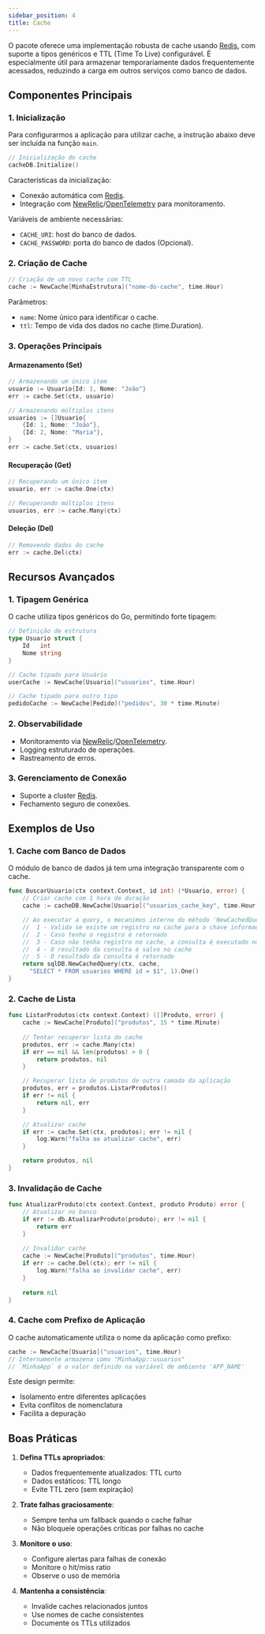 ```yaml
---
sidebar_position: 4
title: Cache
---
```


O pacote oferece uma implementação robusta de cache usando [Redis](https://redis.io), com suporte a tipos genéricos e TTL (Time To Live) configurável. É especialmente útil para armazenar temporariamente dados frequentemente acessados, reduzindo a carga em outros serviços como banco de dados.

## Componentes Principais

### 1. Inicialização

Para configurarmos a aplicação para utilizar cache, a instrução abaixo deve ser incluída na função `main`.

``` go showLineNumbers
// Inicialização do cache
cacheDB.Initialize()
```

Características da inicialização:
- Conexão automática com [Redis](https://redis.io).
- Integração com [NewRelic](https://newrelic.com/)/[OpenTelemetry](https://opentelemetry.io/) para monitoramento.

Variáveis de ambiente necessárias:
- `CACHE_URI`: host do banco de dados.
- `CACHE_PASSWORD`: porta do banco de dados (Opcional).

### 2. Criação de Cache

``` go showLineNumbers
// Criação de um novo cache com TTL
cache := NewCache[MinhaEstrutura]("nome-do-cache", time.Hour)
```

Parâmetros:
- `name`: Nome único para identificar o cache.
- `ttl`: Tempo de vida dos dados no cache (time.Duration).

### 3. Operações Principais

#### Armazenamento (Set)

``` go showLineNumbers
// Armazenando um único item
usuario := Usuario{Id: 1, Nome: "João"}
err := cache.Set(ctx, usuario)

// Armazenando múltiplos itens
usuarios := []Usuario{
    {Id: 1, Nome: "João"},
    {Id: 2, Nome: "Maria"},
}
err := cache.Set(ctx, usuarios)
```

#### Recuperação (Get)

``` go showLineNumbers
// Recuperando um único item
usuario, err := cache.One(ctx)

// Recuperando múltiplos itens
usuarios, err := cache.Many(ctx)
```
#### Deleção (Del)

``` go showLineNumbers
// Removendo dados do cache
err := cache.Del(ctx)
```

## Recursos Avançados

### 1. Tipagem Genérica

O cache utiliza tipos genéricos do Go, permitindo forte tipagem:

``` go showLineNumbers
// Definição de estrutura
type Usuario struct {
    Id   int
    Nome string
}

// Cache tipado para Usuário
userCache := NewCache[Usuario]("usuarios", time.Hour)

// Cache tipado para outro tipo
pedidoCache := NewCache[Pedido]("pedidos", 30 * time.Minute)
```

### 2. Observabilidade

- Monitoramento via [NewRelic](https://newrelic.com/)/[OpenTelemetry](https://opentelemetry.io/).
- Logging estruturado de operações.
- Rastreamento de erros.

### 3. Gerenciamento de Conexão
 
- Suporte a cluster [Redis](https://redis.io).
- Fechamento seguro de conexões.

## Exemplos de Uso

### 1. Cache com Banco de Dados

O módulo de banco de dados já tem uma integração transparente com o cache.

``` go showLineNumbers
func BuscarUsuario(ctx context.Context, id int) (*Usuario, error) {
    // Criar cache com 1 hora de duração
    cache := cacheDB.NewCache[Usuario]("usuarios_cache_key", time.Hour)

    // Ao executar a query, o mecanimos interno do método 'NewCachedQuery' realiza os seguintes passos
    //  1 - Valida se existe um registro no cache para a chave informada.
    //  2 - Caso tenho o registro é retornado
    //  3 - Caso não tenha registro no cache, a consulta é executado no banco de dados
    //  4 - O resultado da consulta é salvo no cache
    //  5 - O resultado da consulta é retornado
    return sqlDB.NewCachedQuery(ctx, cache,
      "SELECT * FROM usuarios WHERE id = $1", 1).One()
}
```

### 2. Cache de Lista

``` go showLineNumbers
func ListarProdutos(ctx context.Context) ([]Produto, error) {
    cache := NewCache[Produto]("produtos", 15 * time.Minute)
    
    // Tentar recuperar lista do cache
    produtos, err := cache.Many(ctx)
    if err == nil && len(produtos) > 0 {
        return produtos, nil
    }

    // Recuperar lista de produtos de outra camada da aplicação
    produtos, err = produtos.ListarProdutos()
    if err != nil {
        return nil, err
    }

    // Atualizar cache
    if err := cache.Set(ctx, produtos); err != nil {
        log.Warn("falha ao atualizar cache", err)
    }

    return produtos, nil
}
```

### 3. Invalidação de Cache

``` go showLineNumbers
func AtualizarProduto(ctx context.Context, produto Produto) error {
    // Atualizar no banco
    if err := db.AtualizarProduto(produto); err != nil {
        return err
    }
    
    // Invalidar cache
    cache := NewCache[Produto]("produtos", time.Hour)
    if err := cache.Del(ctx); err != nil {
        log.Warn("falha ao invalidar cache", err)
    }
    
    return nil
}
```

### 4. Cache com Prefixo de Aplicação

O cache automaticamente utiliza o nome da aplicação como prefixo:

``` go
cache := NewCache[Usuario]("usuarios", time.Hour)
// Internamente armazena como "MinhaApp::usuarios"
// `MinhaApp` é o valor definido na variável de ambiente 'APP_NAME'
```

Este design permite:
- Isolamento entre diferentes aplicações
- Evita conflitos de nomenclatura
- Facilita a depuração

## Boas Práticas

1. **Defina TTLs apropriados**:
    - Dados frequentemente atualizados: TTL curto
    - Dados estáticos: TTL longo
    - Evite TTL zero (sem expiração)

2. **Trate falhas graciosamente**:
    - Sempre tenha um fallback quando o cache falhar
    - Não bloqueie operações críticas por falhas no cache

3. **Monitore o uso**:
    - Configure alertas para falhas de conexão
    - Monitore o hit/miss ratio
    - Observe o uso de memória

4. **Mantenha a consistência**:
    - Invalide caches relacionados juntos
    - Use nomes de cache consistentes
    - Documente os TTLs utilizados

